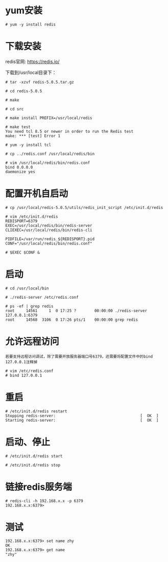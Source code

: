 # yum安装
~~~
# yum -y install redis
~~~

# 下载安装
redis官网: https://redis.io/

下载到/usr/local目录下：
~~~
# tar -xzvf redis-5.0.5.tar.gz

# cd redis-5.0.5

# make

# cd src

# make install PREFIX=/usr/local/redis

# make test
You need tcl 8.5 or newer in order to run the Redis test
make: *** [test] Error 1

# yum -y install tcl

# cp ../redis.conf /usr/local/redis/bin

# vim /usr/local/redis/bin/redis.conf
bind 0.0.0.0
daemonize yes
~~~

# 配置开机自启动
```
# cp /usr/local/redis-5.0.5/utils/redis_init_script /etc/init.d/redis

# vim /etc/init.d/redis
REDISPORT=6379
EXEC=/usr/local/redis/bin/redis-server
CLIEXEC=/usr/local/redis/bin/redis-cli

PIDFILE=/var/run/redis_${REDISPORT}.pid
CONF="/usr/local/redis/bin/redis.conf"

# $EXEC $CONF &
```

# 启动
~~~
# cd /usr/local/bin

# ./redis-server /etc/redis.conf

# ps -ef | grep redis
root     14561     1  0 17:25 ?        00:00:00 ./redis-server 127.0.0.1:6379 
root     14568  3106  0 17:26 pts/1    00:00:00 grep redis
~~~

# 允许远程访问
    若要支持远程访问调试，除了需要开放服务器端口号6379，还需要将配置文件中的bind 127.0.0.1注释掉
~~~
# vim /etc/redis.conf
# bind 127.0.0.1
~~~

# 重启
~~~
# /etc/init.d/redis restart
Stopping redis-server:                                     [  OK  ]
Starting redis-server:                                     [  OK  ]
~~~

# 启动、停止
~~~
# /etc/init.d/redis start

# /etc/init.d/redis stop
~~~

# 链接redis服务端
~~~
# redis-cli -h 192.168.x.x -p 6379
192.168.x.x:6379>
~~~

# 测试
~~~
192.168.x.x:6379> set name zhy
OK
192.168.x.x:6379> get name
"zhy"
~~~

